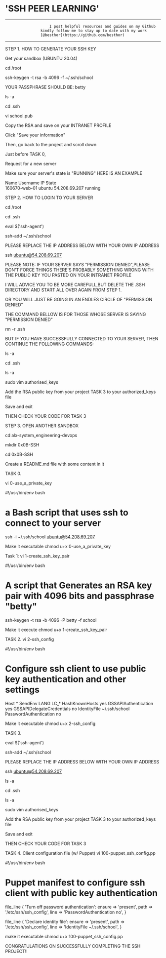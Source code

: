# 'SSH PEER LEARNING'
---
         				I post helpful resources and guides on my Github 
					kindly follow me to stay up to date with my work
					[@besthor](https://github.com/besthor)
---


STEP 1.	HOW TO GENERATE YOUR SSH KEY

Get your sandbox (UBUNTU 20.04)

cd /root

ssh-keygen -t rsa -b 4096 -f ~/.ssh/school


YOUR PASSPHRASE SHOULD BE: betty

ls -a

cd .ssh

vi school.pub

Copy the RSA and save on your INTRANET PROFILE

Click "Save your information"

Then, go back to the project and scroll down

Just before TASK 0, 

Request for a new server

Make sure your server's state is "RUNNING"
HERE IS AN EXAMPLE

Name		Username	IP		State	
160670-web-01	ubuntu		54.208.69.207	running


STEP 2. HOW TO LOGIN TO YOUR SERVER

cd /root

cd .ssh

eval $('ssh-agent')

ssh-add ~/.ssh/school

PLEASE REPLACE THE IP ADDRESS BELOW WITH YOUR OWN IP ADDRESS

ssh ubuntu@54.208.69.207

PLEASE NOTE:
IF YOUR SERVER SAYS "PERMISSION DENIED",PLEASE DON'T FORCE THINGS
THERE'S PROBABLY SOMETHING  WRONG WITH THE PUBLIC KEY YOU PASTED ON YOUR INTRANET PROFILE

I WILL ADVICE YOU TO BE MORE CAREFULL,BUT DELETE THE .SSH DIRECTORY AND START ALL OVER AGAIN FROM STEP 1.

OR YOU WILL JUST BE GOING IN AN ENDLES CIRCLE OF "PERMISSION DENIED"

THE COMMAND BELLOW IS FOR THOSE WHOSE SERVER IS SAYING "PERMISSION DENIED"

rm -r .ssh

BUT IF YOU HAVE SUCCESSFULLY CONNECTED TO YOUR SERVER, THEN CONTINUE THE FOLLOWING COMMANDS: 

ls -a

cd .ssh

ls -a

sudo vim authorised_keys

Add the RSA public key from your project TASK 3 to your authorized_keys file

Save and exit

THEN CHECK YOUR CODE FOR TASK 3



STEP 3. OPEN ANOTHER SANDBOX

cd alx-system_engineering-devops

mkdir 0x0B-SSH

cd 0x0B-SSH

Create a README.md file with some content in it

TASK 0. 

vi 0-use_a_private_key

#!/usr/bin/env bash
# a Bash script that uses ssh to connect to your server

ssh -i ~/.ssh/school ubuntu@54.208.69.207


Make it executable chmod u+x 0-use_a_private_key


Task 1:
vi 1-create_ssh_key_pair

#!/usr/bin/env bash
# A script that Generates an RSA key pair with 4096 bits and passphrase "betty"

ssh-keygen -t rsa -b 4096 -P betty -f school


Make it execute chmod u+x 1-create_ssh_key_pair

TASK 2.
vi 2-ssh_config

#!/usr/bin/env bash
# Configure ssh client to use public key authentication and other settings

Host *
    SendEnv LANG LC_*
    HashKnownHosts yes
    GSSAPIAuthentication yes
    GSSAPIDelegateCredentials no
    IdentityFile ~/.ssh/school
    PasswordAuthentication no


Make it executable chmod u+x 2-ssh_config


TASK 3.

eval $('ssh-agent')

ssh-add ~/.ssh/school

PLEASE REPLACE THE IP ADDRESS BELOW WITH YOUR OWN IP ADDRESS

ssh ubuntu@54.208.69.207

ls -a

cd .ssh

ls -a

sudo vim authorised_keys

Add the RSA public key from your project TASK 3 to your authorized_keys file

Save and exit

THEN CHECK YOUR CODE FOR TASK 3



TASK 4. Client configuration file (w/ Puppet)
vi 100-puppet_ssh_config.pp

#!/usr/bin/env bash
# Puppet manifest to configure ssh client with public key authentication

file_line { 'Turn off password authentication':
  ensure => 'present',
  path   => '/etc/ssh/ssh_config',
  line   => 'PasswordAuthentication no',
}

file_line { 'Declare identity file':
  ensure => 'present',
  path   => '/etc/ssh/ssh_config',
  line   => 'IdentityFile ~/.ssh/school',
}


make it executable chmod u+x 100-puppet_ssh_config.pp




CONGRATULATIONS ON SUCCESSFULLY COMPLETING THE SSH PROJECT!!
